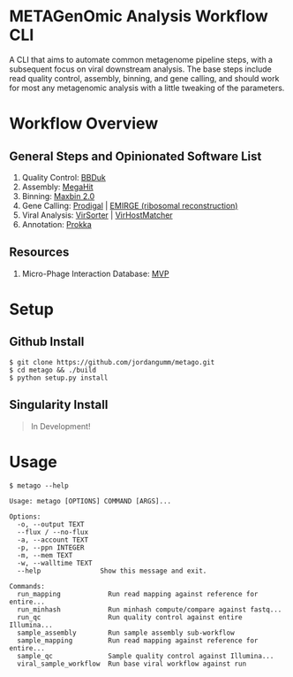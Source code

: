 # METAGenOmic Analysis Workflow CLI

A CLI that aims to automate common metagenome pipeline steps, with a subsequent focus on viral downstream analysis.  The base steps include read quality control, assembly, binning, and gene calling, and should work for most any metagenomic analysis with a little tweaking of the parameters.

# Workflow Overview

## General Steps and Opinionated Software List

1. Quality Control: [BBDuk](https://jgi.doe.gov/data-and-tools/bbtools/bb-tools-user-guide/bbduk-guide/)
2. Assembly: [MegaHit](https://academic.oup.com/bioinformatics/article/31/10/1674/177884)
3. Binning: [Maxbin 2.0](http://sourceforge.net/projects/maxbin/)
4. Gene Calling: [Prodigal](https://bmcbioinformatics.biomedcentral.com/articles/10.1186/1471-2105-11-119) | [EMIRGE (ribosomal reconstruction)](https://genomebiology.biomedcentral.com/articles/10.1186/gb-2011-12-5-r44)
5. Viral Analysis: [VirSorter](https://peerj.com/articles/985/?utm_source=TrendMD&utm_campaign=PeerJ_TrendMD_0&utm_medium=TrendMD) | [VirHostMatcher](https://academic.oup.com/nar/article/45/1/39/2605663)
6. Annotation: [Prokka](https://academic.oup.com/bioinformatics/article/30/14/2068/2390517)

## Resources

1. Micro-Phage Interaction Database: [MVP](http://mvp.medgenius.info/home)

# Setup

## Github Install
```
$ git clone https://github.com/jordangumm/metago.git
$ cd metago && ./build
$ python setup.py install
```
## Singularity Install

> In Development!

# Usage

`$ metago --help`
```
Usage: metago [OPTIONS] COMMAND [ARGS]...

Options:
  -o, --output TEXT
  --flux / --no-flux
  -a, --account TEXT
  -p, --ppn INTEGER
  -m, --mem TEXT
  -w, --walltime TEXT
  --help               Show this message and exit.

Commands:
  run_mapping            Run read mapping against reference for entire...
  run_minhash            Run minhash compute/compare against fastq...
  run_qc                 Run quality control against entire Illumina...
  sample_assembly        Run sample assembly sub-workflow
  sample_mapping         Run read mapping against reference for entire...
  sample_qc              Sample quality control against Illumina...
  viral_sample_workflow  Run base viral workflow against run
```
